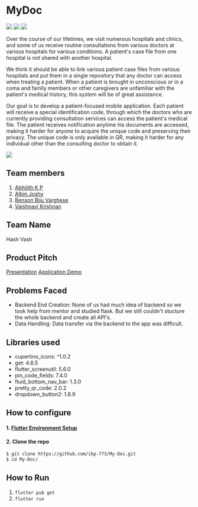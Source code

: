 # MyDoc

![](https://img.shields.io/badge/CONTRIBUTORS-4-brightgreen?color=green&style=for-the-badge) 
![](https://img.shields.io/github/languages/top/ikp-773/My-Doc?style=for-the-badge) 
![](https://img.shields.io/github/languages/code-size/ikp-773/My-Doc?color=orange&style=for-the-badge) 

Over the course of our lifetimes, we visit numerous hospitals and clinics, and some of us receive routine consultations from various doctors at various hospitals for various conditions. A patient's case file from one hospital is not shared with another hospital.

We think it should be able to link various patient case files from various hospitals and put them in a single repository that any doctor can access when treating a patient. When a patient is brought in unconscious or in a coma and family members or other caregivers are unfamiliar with the patient's medical history, this system will be of great assistance.

Our goal is to develop a patient-focused mobile application. Each patient will receive a special identification code, through which the doctors who are currently providing consultation services can access the patient's medical file. The patient receives notification anytime his documents are accessed, making it harder for anyone to acquire the unique code and preserving their privacy. The unique code is only available in QR, making it harder for any individual other than the consulting doctor to obtain it.

[![](https://img.shields.io/badge/APK-MyDoc-brightgreen?color=purple&style=for-the-badge)](https://drive.google.com/file/d/1hElPRyG5x5F_wlYV4H8NnKgtM5gLbnea/view?usp=sharing)

## Team members
1. [Abhijith K P](https://github.com/ikp-773)
2. [Albin Joshy](https://github.com/Albin-Joshy)
3. [Benson Biju Varghese](https://www.linkedin.com/in/benson-biju-varghese)
4. [Vaishnavi Krishnan](https://github.com/vk2k01)

## Team Name
Hash Vash
 
## Product Pitch

[Presentation](https://www.canva.com/design/DAFRIvGzPEo/y03rSp-Ur2hw0sdFmRhd1A/view?utm_content=DAFRIvGzPEo&utm_campaign=designshare&utm_medium=link2&utm_source=sharebutton)
[Application Demo](https://www.youtube.com/watch?v=A3QncBKce7w)

## Problems Faced

- Backend End Creation: None of us had much idea of backend so we took help from mentor and studied flask. But we still couldn't stucture the whole backend and create all API's.
- Data Handling: Data transfer via the backend to the app was difficult.


## Libraries used
-   cupertino_icons: ^1.0.2
-   get: 4.6.5
-   flutter_screenutil: 5.6.0
-   pin_code_fields: 7.4.0
-   fluid_bottom_nav_bar: 1.3.0
-   pretty_qr_code: 2.0.2
-   dropdown_button2: 1.8.9

## How to configure

#### 1. [Flutter Environment Setup](https://flutter.dev/docs/get-started/install)

#### 2. Clone the repo

```sh
$ git clone https://github.com/ikp-773/My-Doc.git
$ cd My-Doc/
```

## How to Run

1. `flutter pub get`
2. `flutter run`
